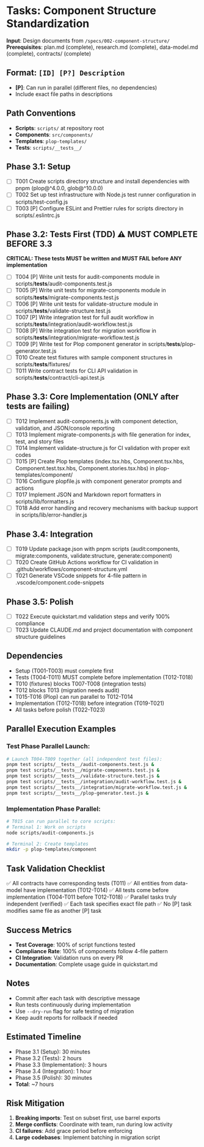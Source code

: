 # Tasks: Component Structure Standardization

**Input**: Design documents from `/specs/002-component-structure/`
**Prerequisites**: plan.md (complete), research.md (complete), data-model.md (complete), contracts/ (complete)

## Format: `[ID] [P?] Description`
- **[P]**: Can run in parallel (different files, no dependencies)
- Include exact file paths in descriptions

## Path Conventions
- **Scripts**: `scripts/` at repository root
- **Components**: `src/components/`
- **Templates**: `plop-templates/`
- **Tests**: `scripts/__tests__/`

## Phase 3.1: Setup
- [ ] T001 Create scripts directory structure and install dependencies with pnpm (plop@^4.0.0, glob@^10.0.0)
- [ ] T002 Set up test infrastructure with Node.js test runner configuration in scripts/test-config.js
- [ ] T003 [P] Configure ESLint and Prettier rules for scripts directory in scripts/.eslintrc.js

## Phase 3.2: Tests First (TDD) ⚠️ MUST COMPLETE BEFORE 3.3
**CRITICAL: These tests MUST be written and MUST FAIL before ANY implementation**

- [ ] T004 [P] Write unit tests for audit-components module in scripts/__tests__/audit-components.test.js
- [ ] T005 [P] Write unit tests for migrate-components module in scripts/__tests__/migrate-components.test.js
- [ ] T006 [P] Write unit tests for validate-structure module in scripts/__tests__/validate-structure.test.js
- [ ] T007 [P] Write integration test for full audit workflow in scripts/__tests__/integration/audit-workflow.test.js
- [ ] T008 [P] Write integration test for migration workflow in scripts/__tests__/integration/migrate-workflow.test.js
- [ ] T009 [P] Write test for Plop component generator in scripts/__tests__/plop-generator.test.js
- [ ] T010 Create test fixtures with sample component structures in scripts/__tests__/fixtures/
- [ ] T011 Write contract tests for CLI API validation in scripts/__tests__/contract/cli-api.test.js

## Phase 3.3: Core Implementation (ONLY after tests are failing)
- [ ] T012 Implement audit-components.js with component detection, validation, and JSON/console reporting
- [ ] T013 Implement migrate-components.js with file generation for index, test, and story files
- [ ] T014 Implement validate-structure.js for CI validation with proper exit codes
- [ ] T015 [P] Create Plop templates (index.tsx.hbs, Component.tsx.hbs, Component.test.tsx.hbs, Component.stories.tsx.hbs) in plop-templates/component/
- [ ] T016 Configure plopfile.js with component generator prompts and actions
- [ ] T017 Implement JSON and Markdown report formatters in scripts/lib/formatters.js
- [ ] T018 Add error handling and recovery mechanisms with backup support in scripts/lib/error-handler.js

## Phase 3.4: Integration
- [ ] T019 Update package.json with pnpm scripts (audit:components, migrate:components, validate:structure, generate:component)
- [ ] T020 Create GitHub Actions workflow for CI validation in .github/workflows/component-structure.yml
- [ ] T021 Generate VSCode snippets for 4-file pattern in .vscode/component.code-snippets

## Phase 3.5: Polish
- [ ] T022 Execute quickstart.md validation steps and verify 100% compliance
- [ ] T023 Update CLAUDE.md and project documentation with component structure guidelines

## Dependencies
- Setup (T001-T003) must complete first
- Tests (T004-T011) MUST complete before implementation (T012-T018)
- T010 (fixtures) blocks T007-T008 (integration tests)
- T012 blocks T013 (migration needs audit)
- T015-T016 (Plop) can run parallel to T012-T014
- Implementation (T012-T018) before integration (T019-T021)
- All tasks before polish (T022-T023)

## Parallel Execution Examples

### Test Phase Parallel Launch:
```bash
# Launch T004-T009 together (all independent test files):
pnpm test scripts/__tests__/audit-components.test.js &
pnpm test scripts/__tests__/migrate-components.test.js &
pnpm test scripts/__tests__/validate-structure.test.js &
pnpm test scripts/__tests__/integration/audit-workflow.test.js &
pnpm test scripts/__tests__/integration/migrate-workflow.test.js &
pnpm test scripts/__tests__/plop-generator.test.js &
```

### Implementation Phase Parallel:
```bash
# T015 can run parallel to core scripts:
# Terminal 1: Work on scripts
node scripts/audit-components.js

# Terminal 2: Create templates
mkdir -p plop-templates/component
```

## Task Validation Checklist
✅ All contracts have corresponding tests (T011)
✅ All entities from data-model have implementation (T012-T014)
✅ All tests come before implementation (T004-T011 before T012-T018)
✅ Parallel tasks truly independent (verified)
✅ Each task specifies exact file path
✅ No [P] task modifies same file as another [P] task

## Success Metrics
- **Test Coverage**: 100% of script functions tested
- **Compliance Rate**: 100% of components follow 4-file pattern
- **CI Integration**: Validation runs on every PR
- **Documentation**: Complete usage guide in quickstart.md

## Notes
- Commit after each task with descriptive message
- Run tests continuously during implementation
- Use `--dry-run` flag for safe testing of migration
- Keep audit reports for rollback if needed

## Estimated Timeline
- Phase 3.1 (Setup): 30 minutes
- Phase 3.2 (Tests): 2 hours
- Phase 3.3 (Implementation): 3 hours
- Phase 3.4 (Integration): 1 hour
- Phase 3.5 (Polish): 30 minutes
- **Total**: ~7 hours

## Risk Mitigation
1. **Breaking imports**: Test on subset first, use barrel exports
2. **Merge conflicts**: Coordinate with team, run during low activity
3. **CI failures**: Add grace period before enforcing
4. **Large codebases**: Implement batching in migration script